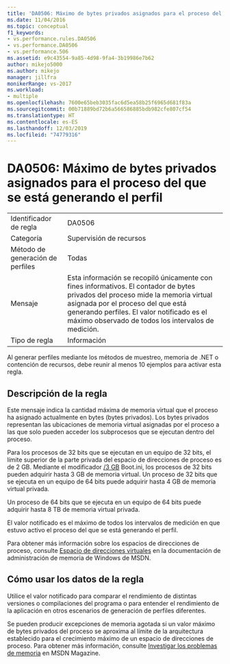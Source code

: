 ```yaml
---
title: 'DA0506: Máximo de bytes privados asignados para el proceso del que se está generando el perfil | Microsoft Docs'
ms.date: 11/04/2016
ms.topic: conceptual
f1_keywords:
- vs.performance.rules.DA0506
- vs.performance.DA0506
- vs.performance.506
ms.assetid: e9c43554-9a85-4d98-9fa4-3b19986e7b62
author: mikejo5000
ms.author: mikejo
manager: jillfra
monikerRange: vs-2017
ms.workload:
- multiple
ms.openlocfilehash: 7600e65beb3035fac6d5ea58b25f6965d681f83a
ms.sourcegitcommit: 00b71889bd72b6a566586885bdb982cfe807cf54
ms.translationtype: HT
ms.contentlocale: es-ES
ms.lasthandoff: 12/03/2019
ms.locfileid: "74779316"
---
```

# <a name="da0506-maximum-private-bytes-allocated-for-the-process-being-profiled"></a>DA0506: Máximo de bytes privados asignados para el proceso del que se está generando el perfil

|||
|-|-|
|Identificador de regla|DA0506|
|Categoría|Supervisión de recursos|
|Método de generación de perfiles|Todas|
|Mensaje|Esta información se recopiló únicamente con fines informativos. El contador de bytes privados del proceso mide la memoria virtual asignada por el proceso del que está generando perfiles. El valor notificado es el máximo observado de todos los intervalos de medición.|
|Tipo de regla|Información|

 Al generar perfiles mediante los métodos de muestreo, memoria de .NET o contención de recursos, debe reunir al menos 10 ejemplos para activar esta regla.

## <a name="rule-description"></a>Descripción de la regla
 Este mensaje indica la cantidad máxima de memoria virtual que el proceso ha asignado actualmente en bytes (bytes privados). Los bytes privados representan las ubicaciones de memoria virtual asignadas por el proceso a las que solo pueden acceder los subprocesos que se ejecutan dentro del proceso.

 Para los procesos de 32 bits que se ejecutan en un equipo de 32 bits, el límite superior de la parte privada del espacio de direcciones de proceso es de 2 GB. Mediante el modificador [/3 GB](https://support.microsoft.com/help/833721/available-switch-options-for-the-windows-xp-and-the-windows-server-200) Boot.ini, los procesos de 32 bits pueden adquirir hasta 3 GB de memoria virtual. Un proceso de 32 bits que se ejecuta en un equipo de 64 bits puede adquirir hasta 4 GB de memoria virtual privada.

 Un proceso de 64 bits que se ejecuta en un equipo de 64 bits puede adquirir hasta 8 TB de memoria virtual privada.

 El valor notificado es el máximo de todos los intervalos de medición en que estuvo activo el proceso del que se está generando el perfil.

 Para obtener más información sobre los espacios de direcciones de proceso, consulte [Espacio de direcciones virtuales](/windows/win32/memory/virtual-address-space) en la documentación de administración de memoria de Windows de MSDN.

## <a name="how-to-use-rule-data"></a>Cómo usar los datos de la regla
 Utilice el valor notificado para comparar el rendimiento de distintas versiones o compilaciones del programa o para entender el rendimiento de la aplicación en otros escenarios de generación de perfiles diferentes.

 Se pueden producir excepciones de memoria agotada si un valor máximo de bytes privados del proceso se aproxima al límite de la arquitectura establecido para el crecimiento máximo de un espacio de direcciones de proceso. Para obtener más información, consulte [Investigar los problemas de memoria](https://msdn.microsoft.com/magazine/cc163528.aspx) en MSDN Magazine.
